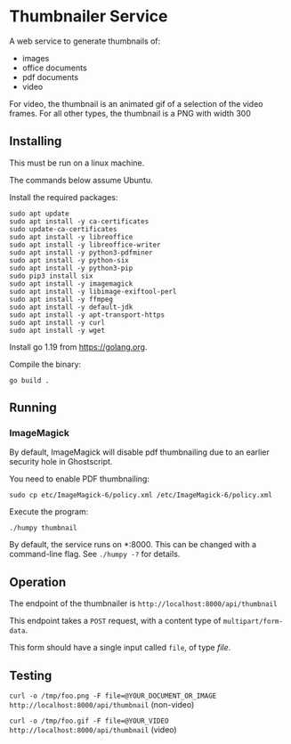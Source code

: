 # Thumbnailer Service

A web service to generate thumbnails of:

  - images
  - office documents
  - pdf documents
  - video

For video, the thumbnail is an animated gif of a selection of the video frames.  For all other types, the thumbnail is a PNG with width 300

## Installing
This must be run on a linux machine.

The commands below assume Ubuntu.

Install the required packages:

    sudo apt update
    sudo apt install -y ca-certificates
    sudo update-ca-certificates
    sudo apt install -y libreoffice
    sudo apt install -y libreoffice-writer
    sudo apt install -y python3-pdfminer
    sudo apt install -y python-six
    sudo apt install -y python3-pip
    sudo pip3 install six
    sudo apt install -y imagemagick
    sudo apt install -y libimage-exiftool-perl
    sudo apt install -y ffmpeg
    sudo apt install -y default-jdk 
    sudo apt install -y apt-transport-https 
    sudo apt install -y curl
    sudo apt install -y wget

Install go 1.19 from https://golang.org.

Compile the binary:

`go build .`

## Running

### ImageMagick
By default, ImageMagick will disable pdf thumbnailing due to an earlier security hole in Ghostscript.

You need to enable PDF thumbnailing:

`sudo cp etc/ImageMagick-6/policy.xml /etc/ImageMagick-6/policy.xml`

Execute the program:

`./humpy thumbnail`

By default, the service runs on *:8000.  This can be changed with a command-line flag.  See `./humpy -?` for details.

## Operation

The endpoint of the thumbnailer is `http://localhost:8000/api/thumbnail`

This endpoint takes a `POST` request, with a content type of `multipart/form-data`.

This form should have a single input called `file`, of type *file*.

## Testing

`curl -o /tmp/foo.png -F file=@YOUR_DOCUMENT_OR_IMAGE http://localhost:8000/api/thumbnail` (non-video)

`curl -o /tmp/foo.gif -F file=@YOUR_VIDEO http://localhost:8000/api/thumbnail` (video)

